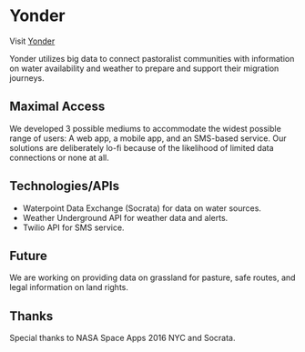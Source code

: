 # Yonder

Visit [Yonder](http://overyonder.herokuapp.com/ "Yonder")

Yonder utilizes big data to connect pastoralist communities with information on water availability and weather to prepare and support their migration journeys.    
    
## Maximal Access    

We developed 3 possible mediums to accommodate the widest possible range of users: A web app, a mobile app, and an SMS-based service. Our solutions are deliberately lo-fi because of the likelihood of limited data connections or none at all.

## Technologies/APIs

* Waterpoint Data Exchange (Socrata) for data on water sources.
* Weather Underground API for weather data and alerts.
* Twilio API for SMS service.

## Future

We are working on providing data on grassland for pasture, safe routes, and legal information on land rights.

## Thanks

Special thanks to NASA Space Apps 2016 NYC and Socrata.